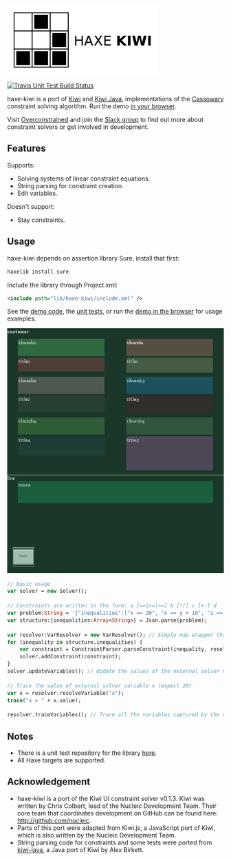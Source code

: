 [![Project logo](https://github.com/Tw1ddle/haxe-kiwi/blob/master/screenshots/logo.png?raw=true "Haxe Kiwi - an implementation of the Cassowary constraint solving algorithm")](http://tw1ddle.github.io/haxe-kiwi-demo/)

[![Travis Unit Test Build Status](https://img.shields.io/travis/Tw1ddle/haxe-kiwi-unit-tests.svg?style=flat-square)](https://travis-ci.org/Tw1ddle/haxe-kiwi-unit-tests)

haxe-kiwi is a port of [Kiwi](https://github.com/nucleic/kiwi) and [Kiwi Java](https://github.com/alexbirkett/kiwi-java), implementations of the [Cassowary](https://en.wikipedia.org/wiki/Cassowary_(software)) constraint solving algorithm. Run the demo [in your browser](http://tw1ddle.github.io/haxe-kiwi-demo/).

Visit [Overconstrained](http://overconstrained.io/) and join the [Slack group](http://overconstrained.io/#slack) to find out more about constraint solvers or get involved in development.

## Features

Supports:
* Solving systems of linear constraint equations.
* String parsing for constraint creation.
* Edit variables.

Doesn't support:
* Stay constraints.

## Usage

haxe-kiwi depends on assertion library Sure, install that first:
```xml
haxelib install sure
```

Include the library through Project.xml:
```xml
<include path="lib/haxe-kiwi/include.xml" />
```

See the [demo code](https://github.com/Tw1ddle/haxe-kiwi-demo), the [unit tests](https://github.com/Tw1ddle/haxe-kiwi-unit-tests), or run the [demo in the browser](http://tw1ddle.github.io/haxe-kiwi-demo/) for usage examples.

![Screenshot of demo app](https://github.com/Tw1ddle/haxe-kiwi-demo/blob/master/screenshots/layout_demo.png?raw=true "Demo")

```haxe
// Basic usage
var solver = new Solver();

// Constraints are written in the form: a [==|<=|>=] b [*/] c [+-] d
var problem:String = '{"inequalities":["x == 20", "x == y + 10", "z == y + 30", "q == z + x", "foo == z + x", "bar == foo + x", "baz == foo * 10", "boz == x / 10 + y / 10 + x * 5"]}';
var structure:{inequalities:Array<String>} = Json.parse(problem);

var resolver:VarResolver = new VarResolver(); // Simple map wrapper that caches variables so that duplicates aren't added to the solver
for (inequality in structure.inequalities) {
	var constraint = ConstraintParser.parseConstraint(inequality, resolver, "required");
	solver.addConstraint(constraint);
}
solver.updateVariables(); // Update the values of the external solver variables

// Trace the value of external solver variable x (expect 20)
var x = resolver.resolveVariable("x");
trace("x = " + x.value);

resolver.traceVariables(); // Trace all the variables captured by the resolver
```

## Notes
* There is a unit test repository for the library [here](https://github.com/Tw1ddle/haxe-kiwi-unit-tests).
* All Haxe targets are supported.

## Acknowledgement
* haxe-kiwi is a port of the Kiwi UI constraint solver v0.1.3. Kiwi was written by Chris Colbert, lead of the Nucleic Development Team. Their core team that coordinates development on GitHub can be found here: http://github.com/nucleic.
* Parts of this port were adapted from Kiwi.js, a JavaScript port of Kiwi, which is also written by the Nucleic Development Team.
* String parsing code for constraints and some tests were ported from [kiwi-java](https://github.com/alexbirkett/kiwi-java), a Java port of Kiwi by Alex Birkett.